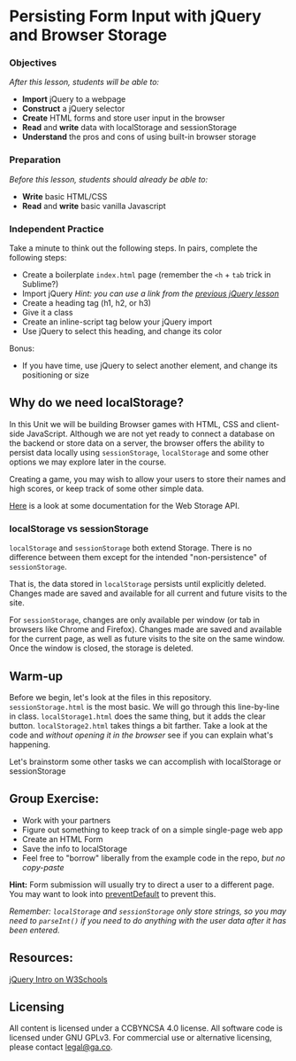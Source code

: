 <!-- 
---
title: Persisting Form Input with jQuery and Browser Storage
type: lesson
duration: "1:00"
creator:
    name: Ben Hulan
    city: SF
competencies: Front-end intro
adapted by: 
    name: Zeb Girouard
    city: DEN
---
 -->

<!--WDI6 11:18 -->
<!--WDI5 11:10 -->

<!-- Hook: So...you're filling out a form for something: taxes, registration, or a sign-up for a website.  You realize you made a mistake, so you hit the back button...but that takes you all the way to the beginning.  And worse yet, all your information is now gone.  You have to start all over again. Raise your hand if this has happened to you.  

Today we will talk about one way to resolve this headache, with localStorage.

Another headache you may be familiar with is from the LOTR lab.  Remember having to remember all those complex commands for selecting IDs, classes, and attributes?  

Well, with jQuery we'll make that process a lot easier.
-->

# Persisting Form Input with jQuery and Browser Storage

<!--11:13 WDI4 -->
<!--Actually 11:17 -->
<!-- 5 minutes -->

### Objectives
*After this lesson, students will be able to:*

- **Import** jQuery to a webpage
- **Construct** a jQuery selector
- **Create** HTML forms and store user input in the browser
- **Read** and **write** data with localStorage and sessionStorage
- **Understand** the pros and cons of using built-in browser storage

### Preparation
*Before this lesson, students should already be able to:*

- **Write** basic HTML/CSS
- **Read** and **write** basic vanilla Javascript

<!-- CFU Fist-to-five on these concepts -->

### Independent Practice

<!--WDI6 11:23 turning over to devs -->
<!--Actually 11:21 for direction giving, 11:23 for start -->
<!--WDI4 11:17 after directions done -->
<!--WDI5 11:15 turning over to devs -->
<!-- 10 minutes -->

Take a minute to think out the following steps.  In pairs, complete the following steps:

 - Create a boilerplate `index.html` page (remember the `<h` + `tab` trick in Sublime?)
 - Import jQuery *Hint: you can use a link from the [previous jQuery lesson](https://github.com/den-materials/intro-jquery)*
 - Create a heading tag (h1, h2, or h3)
 - Give it a class
 - Create an inline-script tag below your jQuery import
 - Use jQuery to select this heading, and change its color

Bonus:

 - If you have time, use jQuery to select another element, and change its positioning or size

<!--11:34 WDI6 -->
<!--WDI5 11:25 -->
<!--11:29 WDI4 -->
<!--Actually 11:33 -->
<!-- 5-10 minutes -->

## Why do we need localStorage?
In this Unit we will be building Browser games with HTML, CSS and client-side JavaScript. Although we are not yet ready to connect a database on the backend or store data on a server, the browser offers the ability to persist data locally using `sessionStorage`, `localStorage` and some other options we may explore later in the course.

Creating a game, you may wish to allow your users to store their names and high scores, or keep track of some other simple data.

[Here](https://developer.mozilla.org/en-US/docs/Web/API/Storage) is a look at some documentation for the Web Storage API.

### localStorage vs sessionStorage

`localStorage` and `sessionStorage` both extend Storage. There is no difference between them except for the intended "non-persistence" of `sessionStorage`.

That is, the data stored in `localStorage` persists until explicitly deleted. Changes made are saved and available for all current and future visits to the site.

For `sessionStorage`, changes are only available per window (or tab in browsers like Chrome and Firefox). Changes made are saved and available for the current page, as well as future visits to the site on the same window. Once the window is closed, the storage is deleted.

## Warm-up

<!--WDI6 11:39 -->
<!--Actually 11:40 -->
<!-- 15 minutes -->

Before we begin, let's look at the files in this repository. 
`sessionStorage.html` is the most basic. We will go through this line-by-line in class.
`localStorage1.html` does the same thing, but it adds the clear button.
`localStorage2.html` takes things a bit farther. Take a look at the code and _without opening it in the browser_ see if you can explain what's happening.

<!--11:44 after going through localStorage1.html and sessionStorage.html, then turning over to devs to talk over 2 and 3.html in pairs -->
<!--WDI6 11:49 turning over to devs for last two, coming back 12:01  -->

<!-- CFU: Think-pair-share to explain what's happening on 2nd file -->

Let's brainstorm some other tasks we can accomplish with localStorage or sessionStorage

## Group Exercise:

<!--WDI5 11:50 -->
<!--WDI4 11:54 -->
<!--Actually 11:57 -->
<!--20-25 minutes -->

- Work with your partners
- Figure out something to keep track of on a simple single-page web app
- Create an HTML Form
- Save the info to localStorage
- Feel free to "borrow" liberally from the example code in the repo, _but no copy-paste_

**Hint:** Form submission will usually try to direct a user to a different page.  You may want to look into [preventDefault](https://api.jquery.com/event.preventdefault/) to prevent this.

_Remember: `localStorage` and `sessionStorage` only store strings, so you may need to `parseInt()` if you need to do anything with the user data after it has been entered._

<!--WDI5 12:15 -->
<!--WDI6 12:30 -->

## Resources:

[jQuery Intro on W3Schools](http://www.w3schools.com/jquery)

## Licensing
All content is licensed under a CC­BY­NC­SA 4.0 license.
All software code is licensed under GNU GPLv3. For commercial use or alternative licensing, please contact legal@ga.co.
